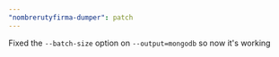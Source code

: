 ```yaml
---
"nombrerutyfirma-dumper": patch
---
```


Fixed the `--batch-size` option on `--output=mongodb` so now it's working
